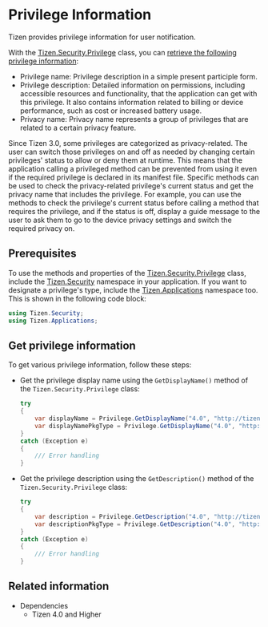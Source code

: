 # Privilege Information


Tizen provides privilege information for user notification.

With the [Tizen.Security.Privilege](/application/dotnet/api/TizenFX/latest/api/Tizen.Security.Privilege.html) class, you can [retrieve the following privilege information](#get):

-   Privilege name: Privilege description in a simple present participle form.
-   Privilege description: Detailed information on permissions, including accessible resources and functionality, that the application can get with this privilege. It also contains information related to billing or device performance, such as cost or increased battery usage.
-   Privacy name: Privacy name represents a group of privileges that are related to a certain privacy feature.

Since Tizen 3.0, some privileges are categorized as privacy-related. The user can switch those privileges on and off as needed by changing certain privileges' status to allow or deny them at runtime. This means that the application calling a privileged method can be prevented from using it even if the required privilege is declared in its manifest file. Specific methods can be used to check the privacy-related privilege's current status and get the privacy name that includes the privilege. For example, you can use the methods to check the privilege's current status before calling a method that requires the privilege, and if the status is off, display a guide message to the user to ask them to go to the device privacy settings and switch the required privacy on.

## Prerequisites


To use the methods and properties of the [Tizen.Security.Privilege](/application/dotnet/api/TizenFX/latest/api/Tizen.Security.Privilege.html) class, include the [Tizen.Security](/application/dotnet/api/TizenFX/latest/api/Tizen.Security.html) namespace in your application. If you want to designate a privilege's type, include the [Tizen.Applications](/application/dotnet/api/TizenFX/latest/api/Tizen.Applications.html) namespace too. This is shown in the following code block:

```csharp
using Tizen.Security;
using Tizen.Applications;
```
<a name="get"></a>
## Get privilege information

To get various privilege information, follow these steps:

-   Get the privilege display name using the `GetDisplayName()` method of the `Tizen.Security.Privilege` class:

    ```csharp
    try
    {
        var displayName = Privilege.GetDisplayName("4.0", "http://tizen.org/privilege/internet");
        var displayNamePkgType = Privilege.GetDisplayName("4.0", "http://tizen.org/privilege/internet", PackageType.TPK);
    }
    catch (Exception e)
    {
        /// Error handling
    }
    ```

-   Get the privilege description using the `GetDescription()` method of the `Tizen.Security.Privilege` class:

    ```csharp
    try
    {
        var description = Privilege.GetDescription("4.0", "http://tizen.org/privilege/internet");
        var descriptionPkgType = Privilege.GetDescription("4.0", "http://tizen.org/privilege/internet", PackageType.TPK);
    }
    catch (Exception e)
    {
        /// Error handling
    }
    ```


## Related information
* Dependencies
  -   Tizen 4.0 and Higher
